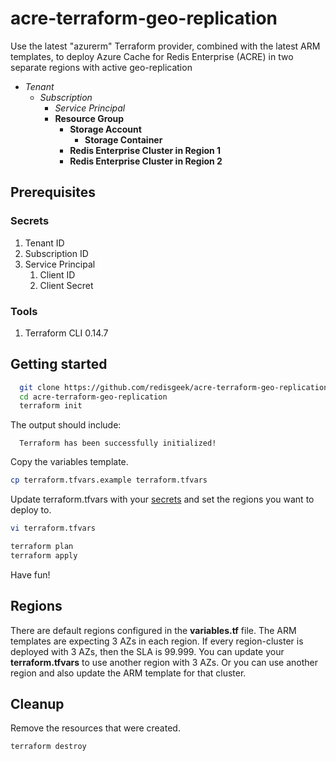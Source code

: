 # acre-terraform-geo-replication

Use the latest "azurerm" Terraform provider,
combined with the latest ARM templates, to deploy
Azure Cache for Redis Enterprise (ACRE)
in two separate regions with active geo-replication

- _Tenant_
  - _Subscription_
    - _Service Principal_
    - **Resource Group**
      - **Storage Account**
        - **Storage Container**
      - **Redis Enterprise Cluster in Region 1**
      - **Redis Enterprise Cluster in Region 2**

## Prerequisites

### Secrets

1. Tenant ID
2. Subscription ID
3. Service Principal
   1. Client ID
   2. Client Secret
    
### Tools

1. Terraform CLI 0.14.7

## Getting started

```bash
  git clone https://github.com/redisgeek/acre-terraform-geo-replication
  cd acre-terraform-geo-replication
  terraform init
```
The output should include:
```text
  Terraform has been successfully initialized!
```
Copy the variables template.
```bash
cp terraform.tfvars.example terraform.tfvars
```
Update terraform.tfvars with your [secrets](#secrets)
and set the regions you want to deploy to.

```bash
vi terraform.tfvars
```

```bash
terraform plan
terraform apply
```

Have fun!

## Regions

There are default regions configured in the **variables.tf** file.
The ARM templates are expecting 3 AZs in each region.
If every region-cluster is deployed with 3 AZs, then the SLA is 99.999.
You can update your **terraform.tfvars** to use another region with 3 AZs.
Or you can use another region and also update the ARM template for that cluster.

## Cleanup

Remove the resources that were created.

```bash
terraform destroy
```
